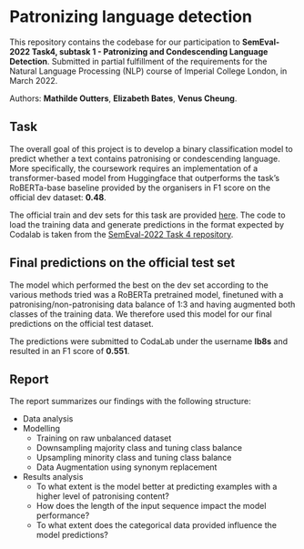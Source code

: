 # Patronizing language detection

This repository contains the codebase for our participation to **SemEval-2022 Task4, subtask 1 - Patronizing and Condescending Language Detection**. 
Submitted in partial fulfillment of the requirements for the Natural Language Processing (NLP) course of Imperial College London, in March 2022.

Authors: **Mathilde Outters**, **Elizabeth Bates**, **Venus Cheung**.


## Task
The overall goal of this project is to develop a binary classification model to predict whether a text contains patronising or condescending language.
More specifically, the coursework requires an implementation of a transformer-based model from Huggingface that outperforms the task’s RoBERTa-base baseline provided by the organisers in F1 score on the official dev dataset: **0.48**.

The official train and dev sets for this task are provided [here](https://github.com/Perez-AlmendrosC/dontpatronizeme/tree/master/semeval-2022/practice%20splits). 
The code to load the training data and generate predictions in the format expected by Codalab is taken from the [SemEval-2022 Task 4 repository](https://github.com/Perez-AlmendrosC/dontpatronizeme).

## Final predictions on the official test set

The model which performed the best on the dev set according to the various methods tried was a RoBERTa pretrained model, finetuned with a patronising/non-patronising data balance of 1:3 and having augmented both classes of the training data. 
We therefore used this model for our final predictions on the official test dataset. 

The predictions were submitted to CodaLab under the username **lb8s** and resulted in an F1 score of **0.551**.

## Report 
The report summarizes our findings with the following structure:
* Data analysis
* Modelling
  * Training on raw unbalanced dataset
  * Downsampling majority class and tuning class balance
  * Upsampling minority class and tuning class balance
  * Data Augmentation using synonym replacement
* Results analysis 
  * To what extent is the model better at predicting examples with a higher level of patronising content? 
  * How does the length of the input sequence impact the model performance? 
  * To what extent does the categorical data provided influence the model predictions?

